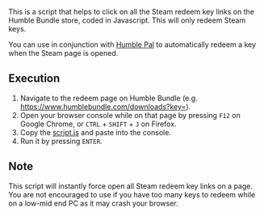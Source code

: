 This is a script that helps to click on all the Steam redeem key links on the Humble Bundle store, coded in Javascript. This will only redeem Steam keys.

You can use in conjunction with [Humble Pal](https://chrome.google.com/webstore/detail/humble-pal/ngdpilmbmplccomcgkoggnodcmaomfnj) to automatically redeem a key when the Steam page is opened.

## Execution
1. Navigate to the redeem page on Humble Bundle (e.g. https://www.humblebundle.com/downloads?key=).
2. Open your browser console while on that page by pressing `F12` on Google Chrome, or `CTRL` + `SHIFT` + `J` on Firefox.
3. Copy the [script.js](https://github.com/my3t/Humble-Bundle-Bulk-Redeem/blob/master/script.js) and paste into the console.
4. Run it by pressing `ENTER`.

## Note
This script will instantly force open all Steam redeem key links on a page. You are not encouraged to use if you have too many keys to redeem while on a low-mid end PC as it may crash your browser.